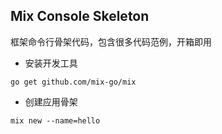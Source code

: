 ## Mix Console Skeleton

框架命令行骨架代码，包含很多代码范例，开箱即用

- 安装开发工具

~~~
go get github.com/mix-go/mix
~~~

- 创建应用骨架

~~~
mix new --name=hello
~~~
